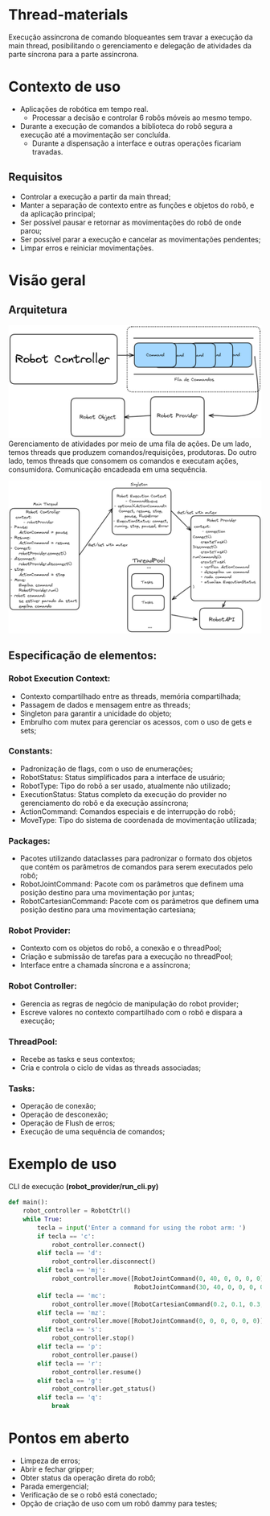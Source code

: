 # Thread-materials
Execução assíncrona de comando bloqueantes sem travar a execução da main thread, posibilitando o gerenciamento e delegação de atividades da parte síncrona para a parte assíncrona.

# Contexto de uso
- Aplicações de robótica em tempo real.
    - Processar a decisão e controlar 6 robôs móveis ao mesmo tempo.
- Durante a execução de comandos a biblioteca do robô segura a execução até a movimentação ser concluída.
    - Durante a dispensação a interface e outras operações ficariam travadas.

## Requisitos
- Controlar a execução a partir da main thread;
- Manter a separação de contexto entre as funções e objetos do robô, e da aplicação principal;
- Ser possível pausar e retornar as movimentações do robô de onde parou;
- Ser possível parar a execução e cancelar as movimentações pendentes;
- Limpar erros e reiniciar movimentações.

# Visão geral
## Arquitetura
![Fluxo de dados](/doc/images/provider-fluxo.png)
Gerenciamento de atividades por meio de uma fila de ações. De um lado, temos threads que produzem comandos/requisições, produtoras. Do outro lado, temos threads que consomem os comandos e executam ações, consumidora.
Comunicação encadeada em uma sequência.

![Arquitetura](/doc/images/arquitetura.png)

## Especificação de elementos:
### Robot Execution Context:
- Contexto compartilhado entre as threads, memória compartilhada;
- Passagem de dados e mensagem entre as threads;
- Singleton para garantir a unicidade do objeto;
- Embrulho com mutex para gerenciar os acessos, com o uso de gets e sets;

### Constants:
- Padronização de flags, com o uso de enumerações;
- RobotStatus: Status simplificados para a interface de usuário;
- RobotType: Tipo do robô a ser usado, atualmente não utilizado;
- ExecutionStatus: Status completo da execução do provider no gerenciamento do robô e da execução assíncrona;
- ActionCommand: Comandos especiais e de interrupção do robô;
- MoveType: Tipo do sistema de coordenada de movimentação utilizada;

### Packages:
- Pacotes utilizando dataclasses para padronizar o formato dos objetos que contém os parâmetros de comandos para serem executados pelo robô;
- RobotJointCommand: Pacote com os parâmetros que definem uma posição destino para uma movimentação por juntas;
- RobotCartesianCommand: Pacote com os parâmetros que definem uma posição destino para uma movimentação cartesiana;

### Robot Provider:
- Contexto com os objetos do robô, a conexão e o threadPool;
- Criação e submissão de tarefas para a execução no threadPool;
- Interface entre a chamada síncrona e a assíncrona;

### Robot Controller:
- Gerencia as regras de negócio de manipulação do robot provider;
- Escreve valores no contexto compartilhado com o robô e dispara a execução;

### ThreadPool:
- Recebe as tasks e seus contextos;
- Cria e controla o ciclo de vidas as threads associadas;

### Tasks:
- Operação de conexão;
- Operação de desconexão;
- Operação de Flush de erros;
- Execução de uma sequência de comandos;

# Exemplo de uso
CLI de execução **(robot_provider/run_cli.py)**
```Python
def main():
    robot_controller = RobotCtrl()
    while True:
        tecla = input('Enter a command for using the robot arm: ')
        if tecla == 'c':
            robot_controller.connect()
        elif tecla == 'd':
            robot_controller.disconnect()
        elif tecla == 'mj':
            robot_controller.move([RobotJointCommand(0, 40, 0, 0, 0, 0), RobotJointCommand(0, -40, 0, 0, 0, 0),
                                   RobotJointCommand(30, 40, 0, 0, 0, 0)])
        elif tecla == 'mc':
            robot_controller.move([RobotCartesianCommand(0.2, 0.1, 0.3, 0.0, 0.5, 0.0)])
        elif tecla == 'mz':
            robot_controller.move([RobotJointCommand(0, 0, 0, 0, 0, 0)])
        elif tecla == 's':
            robot_controller.stop()
        elif tecla == 'p':
            robot_controller.pause()
        elif tecla == 'r':
            robot_controller.resume()
        elif tecla == 'g':
            robot_controller.get_status()
        elif tecla == 'q':
            break
```
# Pontos em aberto
- Limpeza de erros;
- Abrir e fechar gripper;
- Obter status da operação direta do robô;
- Parada emergencial;
- Verificação de se o robô está conectado;
- Opção de criação de uso com um robô dammy para testes;
